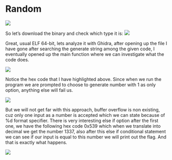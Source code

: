 # Random

<img src="https://github.com/swarogisreal/CTF-Writeups/blob/main/2022-TFC-CTF/images/pwn-1.png">

So let’s download the binary and check which type it is:
<img src="https://github.com/swarogisreal/CTF-Writeups/blob/main/2022-TFC-CTF/images/pwn-2.png">

Great, usual ELF 64-bit, lets analyze it with Ghidra, after opening up the file I have gone after searching the generate string among the given code, I eventually opened up the main function where we can investigate what the code does.

<img src="https://github.com/swarogisreal/CTF-Writeups/blob/main/2022-TFC-CTF/images/pwn-3.png">

Notice the hex code that I have highlighted above. Since when we run the program we are prompted to choose to generate number with 1 as only option, anything else will fail us.

<img src="https://github.com/swarogisreal/CTF-Writeups/blob/main/2022-TFC-CTF/images/pwn-4.png">

But we will not get far with this approach, buffer overflow is non existing, cuz only one input as a number is accepted which we can state because of %d format specifier. There is very interesting else if option after the first one, we have the following hex code 0x539 which when we translate into decimal we get the number 1337, also after this else if conditional statement we can see if our input is equal to this number we will print out the flag. And that is exactly what happens.

<img src="https://github.com/swarogisreal/CTF-Writeups/blob/main/2022-TFC-CTF/images/pwn-5.png">
